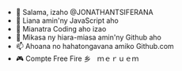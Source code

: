 - 👋 Salama, izaho @JONATHANTSIFERANA
- 👀 Liana amin'ny JavaScript aho
- 🌱 Mianatra Coding aho izao
- 💞️ Mikasa ny hiara-miasa amin'ny Github aho
- 📫 Ahoana no hahatongavana amiko Github.com
- 🎮 Compte Free Fire 乡ㅤｍｅｒｕｅｍ

<!---
JONATHANTSIFERANA/JONATHANTSIFERANA dia ✨ manokana ✨ fitehirizana satria ny `Jonathan.md` (ity rakitra ity) dia miseho ao amin'ny mombamomba anao GitHub.
Azonao atao ny manindry ny rohy Preview mba hijerena ny fanovana nataonao.
--->
